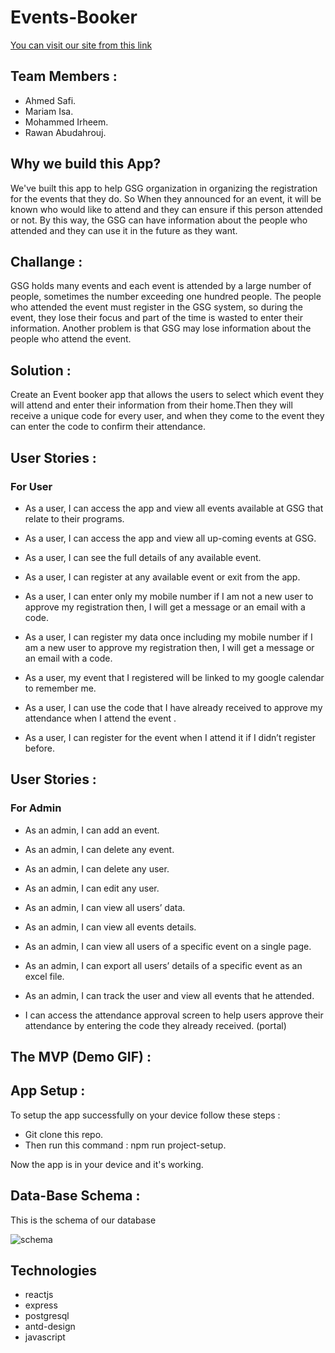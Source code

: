 # Events-Booker

[You can visit our site from this link]()

## Team Members :

- Ahmed Safi.
- Mariam Isa.
- Mohammed Irheem.
- Rawan Abudahrouj.

## Why we build this App?

We've built this app to help GSG organization in organizing the registration for the events that they do. So When they announced for an event, it will be known who would like to attend and they can ensure if this person attended or not. By this way, the GSG can have information about the people who attended and they can use it in the future as they want.

## Challange :

GSG holds many events and each event is attended by a large number of people, sometimes the number exceeding one hundred people. The people who attended the event must register in the GSG system, so during the event, they lose their focus and part of the time is wasted to enter their information. Another problem is that GSG may lose information about the people who attend the event.

## Solution :

Create an Event booker app that allows the users to select which event they will attend and enter their information from their home.Then they will receive a unique code for every user, and when they come to the event they can enter the code to confirm their attendance.

## User Stories :

### For User

- As a user, I can access the app and view all events available at GSG that relate to their programs.

- As a user, I can access the app and view all up-coming events at GSG.

- As a user, I can see the full details of any available event.

- As a user, I can register at any available event or exit from the app.

- As a user, I can enter only my mobile number if I am not a new user to approve my registration then, I will get a message or an email with a code.

- As a user, I can register my data once including my mobile number if I am a new user to approve my registration then, I will get a message or an email with a code.

- As a user, my event that I registered will be linked to my google calendar to remember me.

- As a user, I can use the code that I have already received to approve my attendance when I attend the event .

- As a user, I can register for the event when I attend it if I didn’t register before.

## User Stories :

### For Admin

- As an admin, I can add an event.

- As an admin, I can delete any event.

- As an admin, I can delete any user.

- As an admin, I can edit any user.

- As an admin, I can view all users’ data.

- As an admin, I can view all events details.

- As an admin, I can view all users of a specific event on a single page.

- As an admin, I can export all users’ details of a specific event as an excel file.

- As an admin, I can track the user and view all events that he attended.

- I can access the attendance approval screen to help users approve their attendance by entering the code they already received. (portal)

## The MVP (Demo GIF) :

## App Setup :

To setup the app successfully on your device follow these steps :

- Git clone this repo.
- Then run this command : npm run project-setup.

Now the app is in your device and it's working.

## Data-Base Schema :

This is the schema of our database

![schema](https://cdn.discordapp.com/attachments/690170174116331638/691695650659893319/schema.png)

## Technologies

- reactjs
- express
- postgresql
- antd-design
- javascript
